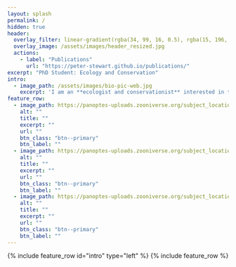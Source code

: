 ```yaml
---
layout: splash
permalink: /
hidden: true
header:
  overlay_filter: linear-gradient(rgba(34, 99, 16, 0.5), rgba(15, 196, 219, 0.5))
  overlay_image: /assets/images/header_resized.jpg
  actions:
    - label: "Publications"
      url: "https://peter-stewart.github.io/publications/"
excerpt: "PhD Student: Ecology and Conservation"
intro:
  - image_path: /assets/images/bio-pic-web.jpg
    excerpt: 'I am an **ecologist and conservationist** interested in the interface between ecology, animal behaviour, and the human dimensions of conservation. <br />I am currently undertaking my PhD with the Conservation Ecology Group at Durham University, on the **impacts of invasive prickly pear cacti *(Opuntia sp.)* in Laikipia County, Kenya.**'
feature_row:
  - image_path: https://panoptes-uploads.zooniverse.org/subject_location/281b2de6-e411-4a1e-abf2-769196aff5ba.jpeg
    alt: ""
    title: ""
    excerpt: ""
    url: ""
    btn_class: "btn--primary"
    btn_label: ""
  - image_path: https://panoptes-uploads.zooniverse.org/subject_location/ba9a0154-92b3-4c36-bf38-80ecba06731d.jpeg
    alt: ""
    title: ""
    excerpt: ""
    url: ""
    btn_class: "btn--primary"
    btn_label: ""
  - image_path: https://panoptes-uploads.zooniverse.org/subject_location/7695b37f-1bcb-4032-a553-df8bcb04a32b.jpeg
    alt: ""
    title: ""
    excerpt: ""
    url: ""
    btn_class: "btn--primary"
    btn_label: ""      
---
```

{% include feature_row id="intro" type="left" %}
{% include feature_row %}
